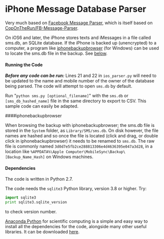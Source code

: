 



# iPhone Message Database Parser

Very much based on [Facebook Message Parser](https://github.com/jsharkey13/facebook_message_parser), which is itself based on [CopOnTheRun/FB-Message-Parser](https://github.com/CopOnTheRun/FB-Message-Parser).

On iOS6 and later, the iPhone stores texts and iMessages in a file called sms.db, an SQLite database. If the iPhone is backed up (unencrypted) to a computer, a program like [iphonebackupbrowser](https://code.google.com/p/iphonebackupbrowser/) (for Windows) can be used to locate the sms.db file in the backup. See [below](#iphonebackupbrowser).

#### Running the Code

__*Before any code can be run:*__ Lines 21 and 22 in `ios_parser.py` will need to be updated to the name and mobile number of the owner of the database being parsed. The code will attempt to open `sms.db` by default.

Run "`python sms.py [optional_filename]`" with the `sms.db` or `[sms_db_hashed_name]` file in the same directory to export to CSV. This sample code can easily be adapted.

####iphonebackupbrowser

When browsing the backup with iphonebackupbrowser; the sms.db file is stored in the `System` folder, as `Library/SMS/sms.db`. On disk however, the file names are hashed and so once the file is located (click and drag, or double click in iphonebackupbrowser) it needs to be renamed to `sms.db`. The raw file is commonly named `3d0d7e5fb2ce288813306e4d4636395e047a3d28`, in a location like `%APPDATA%\Apple Computer\MobileSync\Backup\[Backup_Name_Hash]` on Windows machines.

#### Dependencies
The code is written in Python 2.7.

The code needs the `sqlite3` Python library, version 3.8 or higher. Try:
```python
import sqlite3
print sqlite3.sqlite_version
```
to check version number.

[Anaconda Python](https://store.continuum.io/cshop/anaconda/) for scientific computing is a simple and easy way to install all the dependencies for the code, alongside many other useful libraries. It can be downloaded [here](http://continuum.io/downloads).

